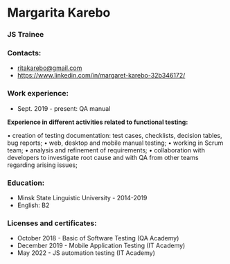 # Margarita Karebo
### JS Trainee

### Contacts: 
* ritakarebo@gmail.com
* https://www.linkedin.com/in/margaret-karebo-32b346172/

### Work experience: 
* Sept. 2019 - present: QA manual 

**Experience in different activities related to functional testing:**

• creation of testing documentation: test cases, checklists, decision tables, bug reports;
• web, desktop and mobile manual testing;
• working in Scrum team;
• analysis and refinement of requirements;
• collaboration with developers to investigate root cause and with QA from other teams regarding arising issues;

### Education:
* Minsk State Linguistic University - 2014-2019 
* English: B2

### Licenses and certificates:
* October 2018 - Basic of Software Testing (QA Academy)
* December 2019 - Mobile Application Testing (IT Academy)
* May 2022 - JS automation testing (IT Academy)
